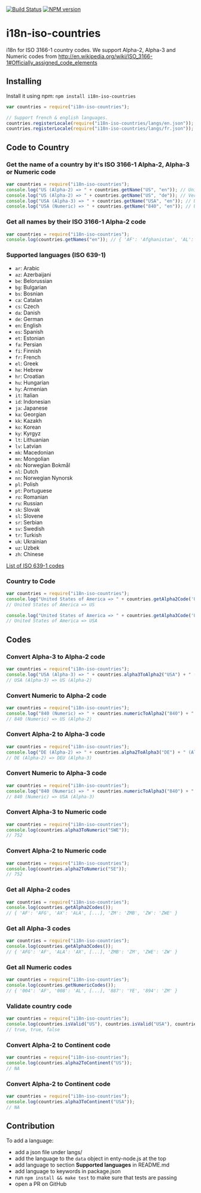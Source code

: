 [![Build Status](https://secure.travis-ci.org/michaelwittig/node-i18n-iso-countries.png)](http://travis-ci.org/michaelwittig/node-i18n-iso-countries)
[![NPM version](https://badge.fury.io/js/i18n-iso-countries.png)](http://badge.fury.io/js/i18n-iso-countries)

# i18n-iso-countries

i18n for ISO 3166-1 country codes. We support Alpha-2, Alpha-3 and Numeric codes from http://en.wikipedia.org/wiki/ISO_3166-1#Officially_assigned_code_elements

## Installing

Install it using npm: `npm install i18n-iso-countries`

```javascript
var countries = require("i18n-iso-countries");

// Support french & english languages.
countries.registerLocale(require("i18n-iso-countries/langs/en.json"));
countries.registerLocale(require("i18n-iso-countries/langs/fr.json"));
```

## Code to Country

### Get the name of a country by it's ISO 3166-1 Alpha-2, Alpha-3 or Numeric code

`````javascript
var countries = require("i18n-iso-countries");
console.log("US (Alpha-2) => " + countries.getName("US", "en")); // United States of America
console.log("US (Alpha-2) => " + countries.getName("US", "de")); // Vereinigte Staaten von Amerika
console.log("USA (Alpha-3) => " + countries.getName("USA", "en")); // United States of America
console.log("USA (Numeric) => " + countries.getName("840", "en")); // United States of America
`````

### Get all names by their ISO 3166-1 Alpha-2 code

`````javascript
var countries = require("i18n-iso-countries");
console.log(countries.getNames("en")); // { 'AF': 'Afghanistan', 'AL': 'Albania', [...], 'ZM': 'Zambia', 'ZW': 'Zimbabwe' }
`````

### Supported languages (ISO 639-1)

* `ar`: Arabic
* `az`: Azerbaijani
* `be`: Belorussian
* `bg`: Bulgarian
* `bs`: Bosnian
* `ca`: Catalan
* `cs`: Czech
* `da`: Danish
* `de`: German
* `en`: English
* `es`: Spanish
* `et`: Estonian
* `fa`: Persian
* `fi`: Finnish
* `fr`: French
* `el`: Greek
* `he`: Hebrew
* `hr`: Croatian
* `hu`: Hungarian
* `hy`: Armenian
* `it`: Italian
* `id`: Indonesian
* `ja`: Japanese
* `ka`: Georgian
* `kk`: Kazakh
* `ko`: Korean
* `ky`: Kyrgyz
* `lt`: Lithuanian
* `lv`: Latvian
* `mk`: Macedonian
* `mn`: Mongolian
* `nb`: Norwegian Bokmål
* `nl`: Dutch
* `nn`: Norwegian Nynorsk
* `pl`: Polish
* `pt`: Portuguese
* `ro`: Romanian
* `ru`: Russian
* `sk`: Slovak
* `sl`: Slovene
* `sr`: Serbian
* `sv`: Swedish
* `tr`: Turkish
* `uk`: Ukrainian
* `uz`: Uzbek
* `zh`: Chinese

[List of ISO 639-1 codes](https://en.wikipedia.org/wiki/List_of_ISO_639-1_codes)

### Country to Code

`````javascript
var countries = require("i18n-iso-countries");
console.log("United States of America => " + countries.getAlpha2Code('United States of America', 'en'));
// United States of America => US

console.log("United States of America => " + countries.getAlpha3Code('United States of America', 'en'));
// United States of America => USA
`````

## Codes

### Convert Alpha-3 to Alpha-2 code

`````javascript
var countries = require("i18n-iso-countries");
console.log("USA (Alpha-3) => " + countries.alpha3ToAlpha2("USA") + " (Alpha-2)");
// USA (Alpha-3) => US (Alpha-2)
`````

### Convert Numeric to Alpha-2 code

`````javascript
var countries = require("i18n-iso-countries");
console.log("840 (Numeric) => " + countries.numericToAlpha2("840") + " (Alpha-2)");
// 840 (Numeric) => US (Alpha-2)
`````

### Convert Alpha-2 to Alpha-3 code
`````javascript
var countries = require("i18n-iso-countries");
console.log("DE (Alpha-2) => " + countries.alpha2ToAlpha3("DE") + " (Alpha-3)");
// DE (Alpha-2) => DEU (Alpha-3)
`````

### Convert Numeric to Alpha-3 code

`````javascript
var countries = require("i18n-iso-countries");
console.log("840 (Numeric) => " + countries.numericToAlpha3("840") + " (Alpha-3)");
// 840 (Numeric) => USA (Alpha-3)
`````

### Convert Alpha-3 to Numeric code

`````javascript
var countries = require("i18n-iso-countries");
console.log(countries.alpha3ToNumeric("SWE"));
// 752
`````

### Convert Alpha-2 to Numeric code

`````javascript
var countries = require("i18n-iso-countries");
console.log(countries.alpha2ToNumeric("SE"));
// 752
`````

### Get all Alpha-2 codes

`````javascript
var countries = require("i18n-iso-countries");
console.log(countries.getAlpha2Codes());
// { 'AF': 'AFG', 'AX': 'ALA', [...], 'ZM': 'ZMB', 'ZW': 'ZWE' }
`````

### Get all Alpha-3 codes

`````javascript
var countries = require("i18n-iso-countries");
console.log(countries.getAlpha3Codes());
// { 'AFG': 'AF', 'ALA': 'AX', [...], 'ZMB': 'ZM', 'ZWE': 'ZW' }
`````

### Get all Numeric codes

`````javascript
var countries = require("i18n-iso-countries");
console.log(countries.getNumericCodes());
// { '004': 'AF', '008': 'AL', [...], '887': 'YE', '894': 'ZM' }
`````

### Validate country code
``````javascript
var countries = require("i18n-iso-countries");
console.log(countries.isValid("US"), countries.isValid("USA"), countries.isValid("XX")));
// true, true, false
``````

### Convert Alpha-2 to Continent code

`````javascript
var countries = require("i18n-iso-countries");
console.log(countries.alpha2ToContinent("US"));
// NA
`````

### Convert Alpha-2 to Continent code

`````javascript
var countries = require("i18n-iso-countries");
console.log(countries.alpha3ToContinent("USA"));
// NA
`````

## Contribution

To add a language:

* add a json file under langs/
* add the language to the `data` object in enty-node.js at the top
* add language to section **Supported languages** in README.md
* add language to keywords in package.json
* run `npm install && make test` to make sure that tests are passing
* open a PR on GitHub
